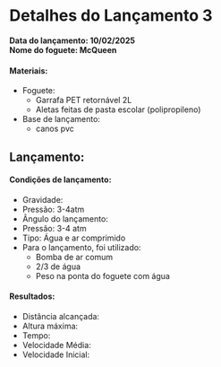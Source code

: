 # Detalhes do Lançamento 3

**Data do lançamento: 10/02/2025**  
**Nome do foguete: McQueen**

#### Materiais:
* Foguete:  
    - Garrafa PET retornável 2L 
    - Aletas feitas de pasta escolar (polipropileno)
* Base de lançamento:
    - canos pvc


## Lançamento:
#### Condições de lançamento:
- Gravidade:
- Pressão: 3-4atm
- Ângulo do lançamento:
- Pressão: 3-4 atm
- Tipo: Água e ar comprimido
- Para o lançamento, foi utilizado:
    - Bomba de ar comum
    - 2/3 de água
    - Peso na ponta do foguete com água

#### Resultados:
 - Distância alcançada:
 - Altura máxima:
 - Tempo:
 - Velocidade Média:
 - Velocidade Inicial:

